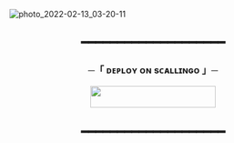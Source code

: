 ![photo_2022-02-13_03-20-11](https://user-images.githubusercontent.com/116482980/206461456-fdb01018-5435-4d04-a629-4ce188103c86.jpg)
</h3>
<h2 align="center">
━━━━━━━━━━━━━━━━━━━━
<h3 align="center">
    ─「 ᴅᴇᴩʟᴏʏ ᴏɴ sᴄᴀʟʟɪɴɢᴏ 」─
    
</h3>

<p align="center"><a href="https://my.scalingo.com/deploy?template=https://github.com/ITS-LEGENDX/STYLISH-MUSIC"> <img src="https://cdn.scalingo.com/deploy/button.svg" width="220" height="38.45"/></a></p>

<h2 align="center">
  
 
━━━━━━━━━━━━━━━━━━━━
